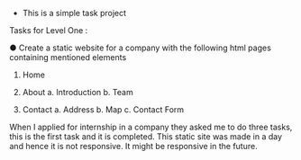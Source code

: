 * This is a simple task project

Tasks for Level One :

● Create a static website for a company with the following html pages containing
mentioned elements

1. Home

2. About
a. Introduction
b. Team

3. Contact
a. Address
b. Map
c. Contact Form

When I applied for internship in a company they asked me to do three tasks, this is the first task and it is completed.
This static site was made in a day and hence it is not responsive. It might be responsive in the future.


